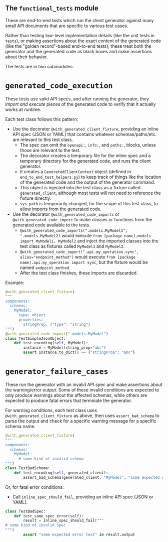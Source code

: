 ## The `functional_tests` module

These are end-to-end tests which run the client generator against many small API documents that are specific to various test cases.

Rather than testing low-level implementation details (like the unit tests in `tests`), or making assertions about the exact content of the generated code (like the "golden record"-based end-to-end tests), these treat both the generator and the generated code as black boxes and make assertions about their behavior.

The tests are in two submodules:

# `generated_code_execution`

These tests use valid API specs, and after running the generator, they _import and execute_ pieces of the generated code to verify that it actually works at runtime.

Each test class follows this pattern:

- Use the decorator `@with_generated_client_fixture`, providing an inline API spec (JSON or YAML) that contains whatever schemas/paths/etc. are relevant to this test class. 
  - The spec can omit the `openapi:`, `info:`, and `paths:`, blocks, unless those are relevant to the test.
  - The decorator creates a temporary file for the inline spec and a temporary directory for the generated code, and runs the client generator.
  - It creates a `GeneratedClientContext` object (defined in `end_to_end_test_helpers.py`) to keep track of things like the location of the generated code and the output of the generator command.
  - This object is injected into the test class as a fixture called `generated_client`, although most tests will not need to reference the fixture directly.
  - `sys.path` is temporarily changed, for the scope of this test class, to allow imports from the generated code.
- Use the decorator `@with_generated_code_imports` or `@with_generated_code_import` to make classes or functions from the generated code available to the tests.
  - `@with_generated_code_imports(".models.MyModel1", ".models.MyModel2)` would execute `from [package name].models import MyModel1, MyModel2` and inject the imported classes into the test class as fixtures called `MyModel1` and `MyModel2`.
  - `@with_generated_code_import(".api.my_operation.sync", alias="endpoint_method")` would execute `from [package name].api.my_operation import sync`, but the fixture would be named `endpoint_method`.
  - After the test class finishes, these imports are discarded.

Example:

```python
@with_generated_client_fixture(
"""
components:
  schemas:
    MyModel:
      type: object
      properties:
        stringProp: {"type": "string"}
""")
@with_generated_code_import(".models.MyModel")
class TestSimpleJsonObject:
    def test_encoding(self, MyModel):
        instance = MyModel(string_prop="abc")
        assert instance.to_dict() == {"stringProp": "abc"}
```

# `generator_failure_cases`

These run the generator with an invalid API spec and make assertions about the warning/error output. Some of these invalid conditions are expected to only produce warnings about the affected schemas, while others are expected to produce fatal errors that terminate the generator.

For warning conditions, each test class uses `@with_generated_client_fixture` as above, then uses `assert_bad_schema` to parse the output and check for a specific warning message for a specific schema name.

```python
@with_generated_client_fixture(
"""
components:
  schemas:
    MyModel:
      # some kind of invalid schema
""")
class TestBadSchema:
    def test_encoding(self, generated_client):
        assert_bad_schema(generated_client, "MyModel", "some expected warning text")
```

Or, for fatal error conditions:

- Call `inline_spec_should_fail`, providing an inline API spec (JSON or YAML).

```python
class TestBadSpec:
    def test_some_spec_error(self):
        result = inline_spec_should_fail("""
# some kind of invalid spec
""")
        assert "some expected error text" in result.output
```
